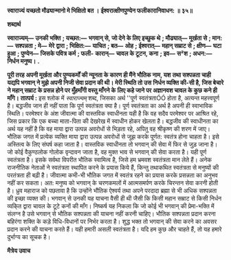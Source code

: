 **स्वाराज्यं यच्छतो मौढ्यान्मानो मे भिक्षितो बत ।** **ईश्वरात्क्षीणपुण्येन फलीकारानिवाधन: ॥ ३५॥** 

**शब्दार्थ** 

**स्वाराज्यम्—** **उनकी भक्ति** **; यच्छत:—** **भगवान् से, जो देने के लिए इच्छुक थे** **; मौढ्यात्—** **मूर्खता से** **; मान:—** **सश्पन्नता** **; मे—** **मेरे** **द्वारा** **; भिक्षित:—** **याचित** **; बत—** **ओह** **; ईश्वरात्—** **महान् सम्राट से** **; क्षीण—** **घटा हुआ** **; पुण्येन—** **जिसके पवित्र कर्म** **; फली-** **कारान्—** **चावल के टूटन, कना** **; इव—** **स²श** **; अधन:—** **निर्धन मनुष्य।** **.** 

**पूरी तरह अपनी मूर्खता और पुण्यकर्मों की न्यूनता के कारण ही मैंने भौतिक नाम, यश** **तथा सश्पन्नता चाही यद्यपि भगवान् ने मुझे अपनी निजी सेवा प्रदान की थी। मेरी स्थिति तो उस** **निर्धन व्यक्ति की-सी है, जिस बेचारे ने महान् सम्राट के प्रसन्न होने पर मुँहमाँगी वस्तु माँगने के** **लिए कहे जाने पर अज्ञानवश चावल के कुछ कने ही माँगे।** **तात्पर्य :** इस श्लोक में *स्वाराज्यम्* शब्द, जिसका अर्थ ''पूर्ण स्वतंत्रताÓÓ होता है, अत्यन्त महत्त्वपूर्ण है। बद्धजीव जान ही नहीं पाता कि पूर्ण स्वतंत्रता क्या है। पूर्ण स्वतंत्रता का अर्थ है अपनी ही स्वाभाविक स्थिति। परमेश्वर के अंश जीवात्मा की वास्तविक स्वाधीनता यही है कि वह सदैव परमेश्वर पर आश्रित रहे, जिस प्रकार कि एक बच्चा माता-पिता की देखरेख में स्वाधीन होकर खेलता है। बद्धजीव की स्वाधीनता का अर्थ यह नहीं है कि वह माया द्वारा उत्पन्न अवरोधों से भिड़ता रहे, अपितु वह श्रीकृष्ण की शरण में जाए। भौतिक जगत में प्रत्येक व्यक्ति माया द्वारा उत्पन्न अवरोधों से जूझ करके पूर्णत: स्वतंत्र होना चाहता है। इसे अस्तित्व के लिए संघर्ष कहा जाता है। वास्तविक स्वाधीनता तो भगवान् की सेवा में फिर से जुड़ जाना है। जो कोई वैकुण्ठलोक गोलोक वृन्दावन जाता है, वह मुक्त भाव से भगवान् की सेवा करता है। यही पूर्ण स्वतंत्रता है। इसके सर्वथा विपरीत भौतिक स्वामित्व है, जिसे हम भ्रमवश स्वतंत्रता मान लेते हैं। अनेक राजनीतिक नेताओं ने स्वतंत्रता स्थापित करने के प्रयास किये हैं, किन्तु तथाकथित स्वतंत्रता से मनुष्यों की परतंत्रता ही बढ़ी है। जीवात्मा कभी-भी भौतिक जगत में स्वतंत्र रहने का प्रयास करके प्रसन्नता का अनुभव नहीं कर सकता। अत: मनुष्य को भगवान् के चरणकमलों में आत्मसमर्पण करके चिरन्तन सेवा करनी होती है। ध्रुव महाराज को पछतावा है कि उन्होंने भौतिक ऐश्वर्य तथा अपने परदादा ब्रह्मा से भी अधिक सश्पन्नता की इच्छा व्यक्त की। भगवान् से उनकी यह याचना वैसी ही थी जैसी कि किसी महान सम्राट से किसी निर्धन व्यकि्त द्वारा चावल के टूटे कनों की माँग। निष्कर्ष यह निकला कि जो कोई भी भगवान् की प्रेमा-भक्ति में संलग्न है उसे भगवान् से भौतिक सश्पन्नता की याचना नहीं करनी चाहिए। भौतिक सश्पन्नता प्रदान करना बहिरंगा शक्ति के कड़े विधि-विधानों पर निर्भर करता है। शुद्ध भक्त तो भगवान् की सेवा करने का अवसर प्रदान करने की याचना करते हैं। यही हमारी असली स्वतंत्रता है। यदि हम कुछ और चाहते हैं, तो यह हमारे दुर्भाग्य का सूचक है।  

**मैत्रेय उवाच** 